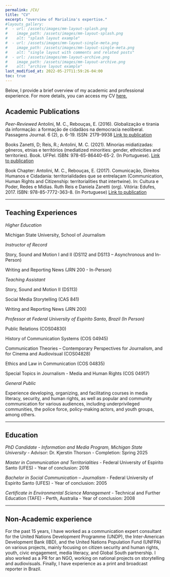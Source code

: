 ```yaml
---
permalink: /CV/
title: "CV"
excerpt: "overview of Marialina's expertise."
#layouts_gallery:
#  - url: /assets/images/mm-layout-splash.png
#    image_path: /assets/images/mm-layout-splash.png
#    alt: "splash layout example"
#  - url: /assets/images/mm-layout-single-meta.png
#    image_path: /assets/images/mm-layout-single-meta.png
#    alt: "single layout with comments and related posts"
#  - url: /assets/images/mm-layout-archive.png
#    image_path: /assets/images/mm-layout-archive.png
#    alt: "archive layout example"
last_modified_at: 2022-05-27T11:59:26-04:00
toc: true
---
```



Below, I provide a brief overview of my academic and professional experience.
For more details, you can access my CV [here.](https://docs.google.com/document/d/1pU043PuQqkAIL8r4N0jD9ALeW2hFCc4X/edit)

## Academic Publications

*Peer-Reviewed*
Antolini, M. C., Rebouças, E. (2016). Globalização e tirania da informação: a formação de cidadãos na democracia neoliberal. Passagens Journal. 6 (2), p. 6-19. ISSN: 2179-9938 [Link to publication](http://www.periodicos.ufc.br/passagens/article/view/2469)

Books
Zanetti, D; Reis, R.; Antolini, M. C. (2021). Minorias midiatizadas: gêneros, etnias e territórios (mediatized minorities: gender, ethnicities and territories). Book. UFPel. ISBN: 978-65-86440-65-2. (In Portuguese). [Link to publication](https://guaiaca.ufpel.edu.br/handle/prefix/7891)

Book Chapter: Antolini, M. C., Rebouças, E. (2017). Comunicação, Direitos Humanos e Cidadania: territorialidades que se entrelaçam (Communication, Human Rights and Citizenship: territorialities that intertwine). In: Cultura e Poder, Redes e Mídias. Ruth Reis e Daniela Zanetti (org). Vitória: Edufes, 2017. ISBN: 978-85-7772-363-8. (In Portuguese) [Link to publication](https://edufes.ufes.br/items/show/470)

---

## Teaching Experiences

*Higher Education*

Michigan State University, School of Journalism

*Instructor of Record*

Story, Sound and Motion I and II (DS112 and DS113 – Asynchronous and In-Person)

Writing and Reporting News (JRN 200 - In-Person)


*Teaching Assistant*

Story, Sound and Motion II (DS113) 

Social Media Storytelling (CAS 841) 

Writing and Reporting News (JRN 200)


*Professor at Federal University of Espirito Santo, Brazil (In Person)* 

Public Relations (COS04830) 

History of Communication Systems (COS 04945)

Communication Theories – Contemporary Perspectives for Journalism, and for Cinema and Audiovisual (COS04828)

Ethics and Law in Communication (COS 04835)

Special Topics in Journalism - Media and Human Rights (COS 04917)



*General Public*

Experience developing, organizing, and facilitating courses in media literacy, security, and human rights, as well as popular and community communication for various audiences, including underprivileged communities, the police force, policy-making actors, and youth groups, among others.

---

## Education

*PhD Candidate - Information and Media Program, Michigan State University* -
Advisor: Dr. Kjerstin Thorson - 
Completion: Spring 2025

*Master in Communication and Territorialities* - 
Federal University of Espirito Santo (UFES) - 
Year of conclusion: 2016

*Bachelor in Social Communication – Journalism* - 
Federal University of Espirito Santo (UFES) - 
Year of conclusion: 2005

*Certificate in Environmental Science Management* - 
Technical and Further Education (TAFE) - Perth, Australia - 
Year of conclusion: 2008

---

## Non-Academic experience
For the past 15 years, I have worked as a communication expert consultant for the United Nations Development Programme (UNDP), the Inter-American Development Bank (IBD), and the United Nations Population Fund (UNFPA) on various projects, mainly focusing on citizen security and human rights, youth, civic engagement, media literacy, and Global South partnership. 
I also worked as a PR for an NGO, working on national projects on storytelling and audiovisuals. Finally, I have experience as a print and broadcast reporter in Brazil.


